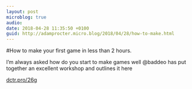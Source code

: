 ```yaml
---
layout: post
microblog: true
audio: 
date: 2018-04-28 11:35:50 +0100
guid: http://adamprocter.micro.blog/2018/04/28/how-to-make.html
---
```

#How to make your first game in less than 2 hours. 

I’m always asked how do you start to make games well @baddeo has put together an excellent workshop and outlines it here 

[dctr.pro/26g](http://dctr.pro/26g)
